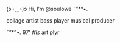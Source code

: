 (ɔ◔‿◔)ɔ  Hi, I’m @soulowe ˜”*°•.

collage artist 
bass player
musical producer




˜”*°•.
97' 𝘧𝘧𝘭𝘴 art plyr



